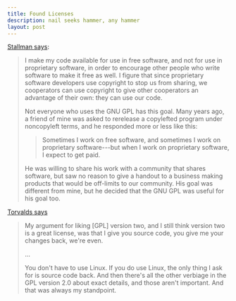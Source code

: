 ```yaml
---
title: Found Licenses
description: nail seeks hammer, any hammer
layout: post
---
```


[Stallman says](https://www.gnu.org/philosophy/pragmatic.en.html):

> I make my code available for use in free software, and not for use in proprietary software, in order to encourage other people who write software to make it free as well.  I figure that since proprietary software developers use copyright to stop us from sharing, we cooperators can use copyright to give other cooperators an advantage of their own: they can use our code.
>
> Not everyone who uses the GNU GPL has this goal. Many years ago, a friend of mine was asked to rerelease a copylefted program under noncopyleft terms, and he responded more or less like this:
>
> > Sometimes I work on free software, and sometimes I work on proprietary software---but when I work on proprietary software, I expect to get paid.
>
> He was willing to share his work with a community that shares software, but saw no reason to give a handout to a business making products that would be off-limits to our community. His goal was different from mine, but he decided that the GNU GPL was useful for his goal too.

<a id="torvalds"></a>[Torvalds says](https://youtu.be/1Mg5_gxNXTo?t=47m20s)

> My argument for liking [GPL] version two, and I still think version two is a great license, was that I give you source code, you give me your changes back, we're even.
>
> ...
>
> You don't have to use Linux.  If you do use Linux, the only thing I ask for is source code back.  And then there's all the other verbiage in the GPL version 2.0 about exact details, and those aren't important.  And that was always my standpoint.

